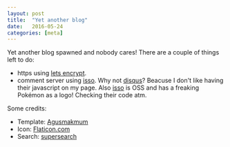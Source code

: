 ```yaml
---
layout: post
title:  "Yet another blog"
date:   2016-05-24
categories: [meta]
---
```


Yet another blog spawned and nobody cares! There are a couple of things left to do:

* https using [lets encrypt](https://letsencrypt.org/).
* comment server using [isso]. Why not [disqus](https://disqus.com/)? Beacuse I don't like having their javascript on my page. Also [isso] is OSS and has a freaking Pokémon as a logo! Checking their code atm.

Some credits:

* Template: [Agusmakmum](https://github.com/agusmakmun/agusmakmun.github.io)
* Icon: [Flaticon.com](https://www.flaticon.com)
* Search: [supersearch](https://github.com/chinchang/super-search)

[isso]:https://posativ.org/isso/

